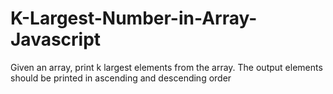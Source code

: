 # K-Largest-Number-in-Array-Javascript
Given an array, print k largest elements from the array.  The output elements should be printed in ascending and descending order
